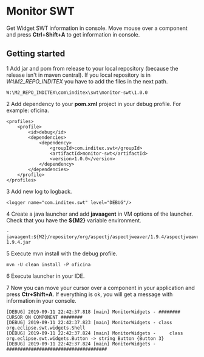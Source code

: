 # Monitor SWT

Get Widget SWT information in console. 
Move mouse over a component and press **Ctrl+Shift+A** to get information in console.

## Getting started

1 Add jar and pom from release to your local repository (because the release isn't in maven central). If you local repository is in *W:\M2_REPO_INDITEX* you have to add the files in the next path.
```
W:\M2_REPO_INDITEX\com\inditex\swt\monitor-swt\1.0.0
```

2 Add dependency to your **pom.xml** project in your debug profile. For example: oficina.
```
<profiles>
    <profile>
        <id>debug</id>
        <dependencies>
            <dependency>
                <groupId>com.inditex.swt</groupId>
                <artifactId>monitor-swt</artifactId>
                <version>1.0.0</version>
            </dependency>
        </dependencies>
    </profile>
</profiles>
```
3 Add new log to logback.
```
<logger name="com.inditex.swt" level="DEBUG"/>
```
4 Create a java launcher and add **javaagent** in VM options of the launcher. Check that you have the **${M2}** variable environment.
```
-javaagent:${M2}/repository/org/aspectj/aspectjweaver/1.9.4/aspectjweaver-1.9.4.jar
```
5 Execute mvn install with the debug profile.
```
mvn -U clean install -P oficina
```

6 Execute launcher in your IDE.

7 Now you can move your cursor over a component in your application and press **Ctr+Shift+A**. If everything is ok, you will get a message with information in your console.
```
[DEBUG] 2019-09-11 22:42:37.818 [main] MonitorWidgets - ######## CURSOR ON COMPONENT ########
[DEBUG] 2019-09-11 22:42:37.823 [main] MonitorWidgets - class org.eclipse.swt.widgets.Shell
[DEBUG] 2019-09-11 22:42:37.824 [main] MonitorWidgets - 	class org.eclipse.swt.widgets.Button -> string Button {Button 3}
[DEBUG] 2019-09-11 22:42:37.824 [main] MonitorWidgets - #####################################
```
